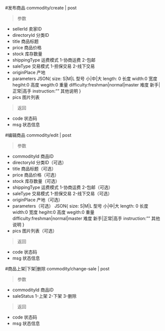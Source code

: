 #发布商品
commodity/create | post
> 参数  
* sellerId 卖家ID
* directoryId 分类ID
* title 商品标题
* price 商品价格
* stock 库存数量
* shippingType 运费模式 1-协商运费 2-包邮
* saleType 交易模式 1-担保交易 2-线下交易
* originPlace 产地
* parameters JSON{ size: S|M|L 型号 小|中|大  length: 0 长度 width:0 宽度 hegiht:0 高度 wegith:0 重量
                   difficulty:freshman|normal|master 难度 新手|正常|高手 instruction:”” 其他说明
                  }
* pics 图片列表

> 返回  
* code 状态码
* msg 状态信息

#编辑商品
commodity/edit | post
> 参数  
* commodityId 商品ID
* directoryId 分类ID（可选）
* title 商品标题（可选）
* price 商品价格（可选）
* stock 库存数量（可选）
* shippingType 运费模式 1-协商运费 2-包邮（可选）
* saleType 交易模式 1-担保交易 2-线下交易（可选）
* originPlace 产地（可选）
* parameters（可选） JSON{ size: S|M|L 型号 小|中|大  length: 0 长度 width:0 宽度 hegiht:0 高度 wegith:0 重量
                   difficulty:freshman|normal|master 难度 新手|正常|高手 instruction:”” 其他说明
                  }
* pics 图片列表（可选）

> 返回  
* code 状态码
* msg 状态信息

#商品上架|下架|删除
commodity/change-sale | post
> 参数  
* commodityId 商品ID
* saleStatus 1-上架 2-下架 3-删除

> 返回  
* code 状态码
* msg 状态信息
